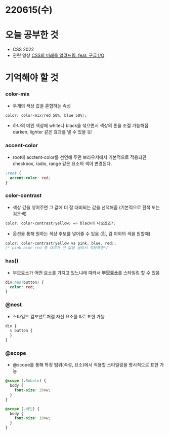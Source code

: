 # 220615(수)

# 오늘 공부한 것

- CSS 2022
- 관련 영상 [CSS의 미래를 알려드림. feat. 구글 I/O](https://www.youtube.com/watch?v=kkiLBF_YerM)

# 기억해야 할 것

### color-mix

- 두개의 색상 값을 혼합하는 속성

```css
color: color-mix(red 50%, blue 50%);
```

- 하나의 메인 색상에 white나 black을 섞으면서 색상의 톤을 조절 가능해짐
  darken, lighter 같은 효과를 낼 수 있을 듯!

### accent-color

- root에 acctent-color를 선언해 두면 브라우저에서 기본적으로 적용되던 checkbox, radio, range 같은 요소의 색이 변경된다.

```css
:root {
  accent-color: red;
}
```

### color-contrast

- 색상 값을 넣어주면 그 값에 더 잘 대비되는 값을 선택해줌 (기본적으로 흰색 또는 검은색)

```css
color: color-contrast(yellow) => black이 나오겠죠?;
```

- 옵션을 통해 원하는 색상 후보를 넣어줄 수 있음 (흰, 검 이외의 색을 원할때)

```css
color: color-contrast(yellow vs pink, blue, red);
/* pink blue red 중 대비가 큰 값을 골라서 적용해줌*/
```

### has()

- 부모요소가 어떤 요소를 가지고 있느냐에 따라서 **부모요소**를 스타일링 할 수 있음

```css
div:has(button) {
  color: red;
}
```

### @nest

- 스타일드 컴포넌트처럼 자신 요소를 &로 표현 가능

```css
div {
  & button {
  }
}
```

### @scope

- @scope를 통해 특정 범위(속성, 요소)에서 적용할 스타일링을 명시적으로 표현 가능

```css
@scope (.Roboto) {
  body {
    font-size: 20vw;
  }
}

@scope (.배민) {
  body {
    font-size: 10vw;
  }
}
```
